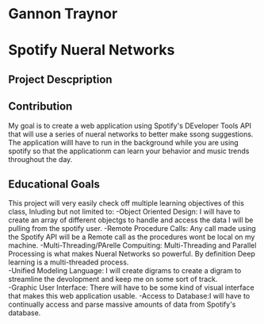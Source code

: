 # Gannon Traynor

# Spotify Nueral Networks

## Project Descpription


## Contribution
My goal is to create a web application using Spotify's DEveloper Tools API that will use a series of nueral networks to better make ssong suggestions. The application willl have to run in the background while you are using spotify so that the applicationm can learn your behavior and music trends throughout the day. 

## Educational Goals
This project will very easily check off multiple learning objectives of this class, Inluding but not limited to:
-Object Oriented Design: I will have to create an array of different objectgs to handle and access the data I will be pulling from the spotify user.
-Remote Procedure Calls: Any call made using the Spotify API will be a Remote call as the procedures wont be local on my machine. 
-Multi-Threading/PArelle Compuiting: Multi-Threading and Parallel Processing is what makes Nueral Networks so powerful. By definition Deep learning is a multi-threaded process.  
-Unified Modeling Language: I will create digrams to create a digram to streamline the devolopment and keep me on some sort of track.  
-Graphic User Interface: There will have to be some kind of visual interface that makes this web application usable.
-Access to Database:I will have to continually access and parse massive amounts of data from Spotify's database.   

 

